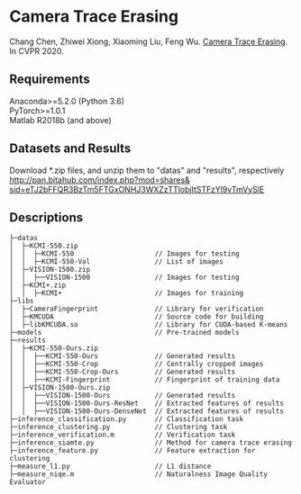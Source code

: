 Camera Trace Erasing
====
Chang Chen, Zhiwei Xiong, Xiaoming Liu, Feng Wu. [Camera Trace Erasing](http://openaccess.thecvf.com/content_CVPR_2020/papers/Chen_Camera_Trace_Erasing_CVPR_2020_paper.pdf). In CVPR 2020. <br/>

## Requirements
Anaconda>=5.2.0 (Python 3.6) <br/>
PyTorch>=1.0.1 <br/>
Matlab R2018b (and above) <br/>

## Datasets and Results
Download \*.zip files, and unzip them to "datas" and "results", respectively <br/>
[http://pan.bitahub.com/index.php?mod=shares& <br/>
sid=eTJ2bFFQR3BzTm5FTGxONHJ3WXZzTTlobjItSTFzYl9vTmVySlE](http://pan.bitahub.com/index.php?mod=shares&sid=eTJ2bFFQR3BzTm5FTGxONHJ3WXZzTTlobjItSTFzYl9vTmVySlE)

## Descriptions
```
├─datas
│  ├─KCMI-550.zip
│  │  ├─KCMI-550                    // Images for testing
│  │  ├─KCMI-550-Val                // List of images
│  ├─VISION-1500.zip
│  │  ├──VISION-1500                // Images for testing
│  ├─KCMI+.zip
│  │  ├─KCMI+                       // Images for training
├─libs
│  ├─CameraFingerprint              // Library for verification
│  ├─KMCUDA                         // Source code for building
│  ├─libKMCUDA.so                   // Library for CUDA-based K-means
├─models                            // Pre-trained models
├─results
│  ├─KCMI-550-Ours.zip
│  │  ├──KCMI-550-Ours              // Generated results
│  │  ├──KCMI-550-Crop              // Centrally cropped images
│  │  ├──KCMI-550-Crop-Ours         // Generated results
│  │  ├──KCMI-Fingerprint           // Fingerprint of training data
│  ├─VISION-1500-Ours.zip
│  │  ├──VISION-1500-Ours           // Generated results
│  │  ├──VISION-1500-Ours-ResNet    // Extracted features of results
│  │  ├──VISION-1500-Ours-DenseNet  // Extracted features of results
├─inference_classification.py       // Classification task
├─inference_clustering.py           // Clustering task
├─inference_verification.m          // Verification task
├─inference_siamte.py               // Method for camera trace erasing
├─inference_feature.py              // Feature extraction for clustering
├─measure_l1.py                     // L1 distance
├─measure_niqe.m                    // Naturalness Image Quality Evaluator
```
